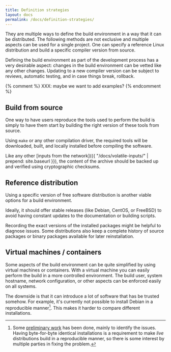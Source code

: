 ```yaml
---
title: Definition strategies
layout: docs
permalink: /docs/definition-strategies/
---
```


They are multiple ways to define the build environment in a way that it
can be distributed. The following methods are not exclusive and multiple
aspects can be used for a single project. One can specify a reference
Linux distribution and build a specific compiler version from source.

Defining the build environment as part of the development process has a
very desirable aspect: changes in the build environment can be vetted
like any other changes. Updating to a new compiler version can be
subject to reviews, automatic testing, and in case things
break, rollback.

{% comment %}
XXX: maybe we want to add examples?
{% endcomment %}

Build from source
-----------------

One way to have users reproduce the tools used to perform the build
is simply to have them start by building the right version of these
tools from source.

Using `make` or any other compilation driver, the required tools will be
downloaded, built, and locally installed before compiling the software.

Like any other [inputs from the network]({{ "/docs/volatile-inputs/" |
prepend: site.baseurl }}), the content of the archive should be backed
up and verified using cryptographic checksums.

Reference distribution
----------------------

Using a specific version of free software distribution is another viable
options for a build environment.

Ideally, it should offer stable releases (like Debian, CentOS, or
FreeBSD) to avoid having constant updates to the documentation or
building scripts.

Recording the exact versions of the installed packages might be helpful
to diagnose issues. Some distributions also keep a complete history
of source packages or binary packages available for later
reinstallation.

Virtual machines / containers
-----------------------------

Some aspects of the build environment can be quite simplified by using
virtual machines or containers. With a virtual machine you can
easily perform the build in a more controlled environment. The build
user, system hostname, network configuration, or other aspects can be
enforced easily on all systems.

The downside is that it can introduce a lot of software that has be
trusted somehow. For example, it's currently not possible to install
Debian in a reproducible manner[^reproducible-install]. This makes it
harder to compare different installations.

[^reproducible-install]: Some [preliminary work](https://wiki.debian.org/ReproducibleInstalls) has been done, mainly to identify the issues. Having byte-for-byte identical installations is a requirement to make *live* distributions build in a reproducible manner, so there is some interest by multiple parties in fixing the problem.
